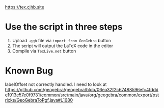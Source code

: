 https://tex.cjhb.site
# Use the script in three steps
1. Upload `.ggb` file via `import from GeoGebra` button
2. The script will output the LaTeX code in the editor
3. Compile via `TexLive.net` button
# Known Bug
labelOffset not correctly handled. I need to look at https://github.com/geogebra/geogebra/blob/06ea32f2c67488596efc4fddde1913e57e0f9731/common/src/main/java/org/geogebra/common/export/pstricks/GeoGebraToPgf.java#L1680
